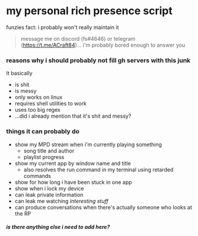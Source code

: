 # my personal rich presence script

funzies fact: i probably won't really maintain it

> message me on discord (fs#4646) or telegram (https://t.me/ACraft84)... i'm probably bored enough to answer you

### reasons why i should probably not fill gh servers with this junk

It basically

* is shit
* is messy
* only works on linux
* requires shell utilities to work
* uses too big regex
* ...did i already mention that it's shit and messy?

### things it can probably do

* show my MPD stream when i'm currently playing something
    - song title and author
    - playlist progress
* show my current app by window name and title
    - also resolves the run command in my terminal using retarded commands
* show for how long i have been stuck in one app
* show when i lock my device
* can leak private information
* can leak me watching *interesting stuff*
* can produce conversations when there's actually someone who looks at the RP


##### is there anything else i need to add here?
